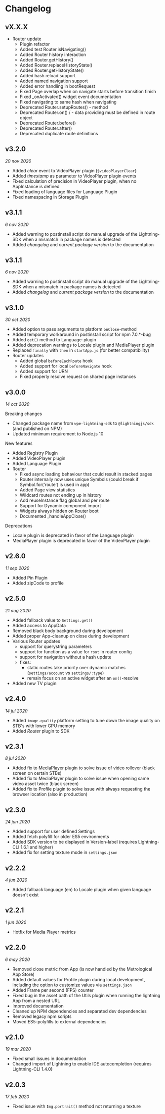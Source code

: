 # Changelog

## vX.X.X

- Router update
    - Plugin refactor
    - Added test Router.isNavigating()
    - Added Router history interaction
    - Added Router.getHistory()
    - Added Router.replaceHistoryState()
    - Added Router.getHistoryState()
    - Added hash reload support
    - Added named navigation support
    - Added error handling in bootRequest
    - Fixed Page overlap when on navigate starts before transition finish
    - Fixed _onActivated() widget event documentation
    - Fixed navigating to same hash when navigating
    - Deprecated Router.setupRoutes() - method
    - Deprecated Router.on() / - data providing must be defined in route object
    - Deprecated Router.before()
    - Deprecated Router.after()
    - Deprecated duplicate route definitions

## v3.2.0

*20 nov 2020*

- Added _clear_ event to VideoPlayer plugin (`$videoPlayerClear`)
- Added _timestamp_ as parameter to VideoPlayer plugin events
- Fixed calculation of precision in VideoPlayer plugin, when no AppInstance is defined
- Fixed loading of language files for Language Plugin
- Fixed namespacing in Storage Plugin

## v3.1.1

*6 nov 2020*

- Added warning to postinstall script do manual upgrade of the Lightning-SDK when a mismatch in package names is detected
- Added _changelog_ and _current package version_ to the documentation

## v3.1.1

*6 nov 2020*

- Added warning to postinstall script do manual upgrade of the Lightning-SDK when a mismatch in package names is detected
- Added _changelog_ and _current package version_ to the documentation

## v3.1.0

*30 oct 2020*

- Added option to pass arguments to platform `onClose`-method
- Added temporary workaround in postinstall script for npm 7.0.*-bug
- Added `get()` method to Language-plugin
- Added deprecation warnings to Locale plugin and MediaPlayer plugin
- Replaced `finally` with `then` in `startApp.js` (for better compatibility)
- Router updates
  - Added global `beforeEachRoute` hook
  - Added support for local `beforeNavigate` hook
  - Added support for URN
  - Fixed properly resolve request on shared page instances

## v3.0.0

*14 oct 2020*

Breaking changes
- Changed package name from `wpe-lightning-sdk` to `@lightningjs/sdk` (and published on NPM)
- Updated minimum requirement to Node.js 10

New features
- Added Registry Plugin
- Added VideoPlayer plugin
- Added Language Plugin
- Router
  - Fixed async loading behaviour that could result in stacked pages
  - Router internally now uses unique Symbols (could break if Symbol.for('route') is used in app)
  - Added Page view statistics
  - Wildcard routes not ending up in history
  - Add reuseInstance flag global and per route
  - Support for Dynamic component import
  - Widgets always hidden on Router boot
  - Documented _handleAppClose()

Deprecations
- Locale plugin is deprecated in favor of the Language plugin
- MediaPlayer plugin is deprecated in favor of the VideoPlayer plugin

## v2.6.0

*11 sep 2020*

- Added Pin Plugin
- Added zipCode to profile

## v2.5.0

*21 aug 2020*

- Added fallback value to `Settings.get()`
- Added access to AppData
- Removed black body background during development
- Added proper App-cleanup on close during development
- Various Router updates
  - support for querystring parameters
  - support for function as a value for `root` in router config
  - support for navigation without a hash update
  - fixes:
    - static routes take priority over dynamic matches (`settings/account` vs `settings/:type`)
    - remain focus on an active widget after an `on()`-resolve
- Added new TV plugin

## v2.4.0

*14 jul 2020*

- Added `image.quality` platform setting to tune down the image quality on STB's with lower GPU memory
- Added _Router_ plugin to SDK

## v2.3.1

*8 jul 2020*

- Added fix to MediaPlayer plugin to solve issue of video rollover (black screen on certain STBs)
- Added fix to MediaPlayer plugin to solve issue when opening same video asset twice (black screen)
- Added fix to Profile plugin to solve issue with always requesting the browser location (also in production)

## v2.3.0

*24 jun 2020*

- Added support for user defined Settings
- Added fetch polyfill for older ES5 environments
- Added SDK version to be displayed in Version-label (requires Lightning-CLI 1.6.1 and higher)
- Added fix for setting texture mode in `settings.json`

## v2.2.2

*4 jun 2020*

- Added fallback language (en) to Locale plugin when given language doesn't exist

## v2.2.1

*1 jun 2020*

- Hotfix for Media Player metrics

## v2.2.0

*6 may 2020*

- Removed close metric from App (is now handled by the Metrological App Store)
- Added default values for Profile plugin during local development, including the option to customize values via `settings.json`
- Added Frame per second (FPS) counter
- Fixed bug in the asset path of the Utils plugin when running the lightning App from a nested URL
- Improved documentation
- Cleaned up NPM dependencies and separated dev dependencies
- Removed legacy npm scripts
- Moved ES5-polyfills to external dependencies

## v2.1.0

*19 mar 2020*

- Fixed small issues in documentation
- Changed import of Lightning to enable IDE autocompletion (requires Lightning-CLI 1.4.0)

## v2.0.3

*17 feb 2020*

- Fixed issue with `Img.portrait()` method not returning a texture
